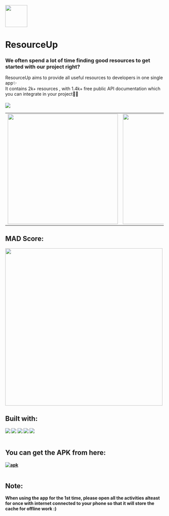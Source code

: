 <img src="https://user-images.githubusercontent.com/91387531/152638905-3f5efe71-dc8f-44c4-888b-ec82e763972e.png" width="70" height="70"><br>
# ResourceUp

### We often spend a lot of time finding good resources to get started with our project right?
 ResourceUp aims to provide all useful resources to developers in one single app✨<br> It contains 2k+ resources , with 1.4k+ free public API documentation which you can integrate in your project🙌🏻 <h4>
</p>
<p>
<table>
  <tr>
    <td> <img src="https://user-images.githubusercontent.com/91387531/152639182-d12e919d-5ec5-44ba-aa4c-7bdb52210458.jpeg" widhth="350" height="350">
    <td> <img src="https://user-images.githubusercontent.com/91387531/152636902-36c199d1-2fab-4e13-a8be-173954e0a754.jpeg" widhth="350" height="350">
    <td><img src="https://user-images.githubusercontent.com/91387531/152636907-e60fe577-f9c1-48c9-bb1f-7f550ab2b536.jpeg" widhth="350" height="350">
    <td> <img src="https://user-images.githubusercontent.com/91387531/152636905-7ed6a2ec-6b94-4e6d-955c-0f2120647df7.jpeg" widhth="350" height="350">
  </tr>
 </p>
 
 <img src="https://img.shields.io/badge/Contributors-2%20-orange"><br>


  <table>
    <tr>
<h2>MAD Score:</h2>
<img src="https://user-images.githubusercontent.com/91387531/152099112-fe768d7f-0f2f-464b-a782-b77fbcc28f8a.png" widht="500" height="500">
      </tr>

 ## Built with:
![](https://img.shields.io/badge/Code-Android-informational?style=flat&logo=Android&color=CC0000)
![](https://img.shields.io/badge/Code-Kotlin-informational?style=flat&logo=kotlin&color=764ABC)
![](https://img.shields.io/badge/Ide-Android_Studio-informational?style=flat&logo=AndroidStudio&color=F24E1E)
![](https://img.shields.io/badge/-Coroutines-blue)
![]( https://img.shields.io/badge/-Retrofit-green)
    <br><br>
    
## You can get the APK from here: 
<a href="https://drive.google.com/drive/folders/1jnTzv4K5mbtoz604VSy0jh5T4g5UEgnk" > <img src="https://img.shields.io/badge/apk-ResourceUp-red" alt="apk"> </a><br><br>
    
## Note:
When using the app for the 1st time, please open all the activities alteast for once with internet connected to your phone so that it will store the
cache for offline work :)
